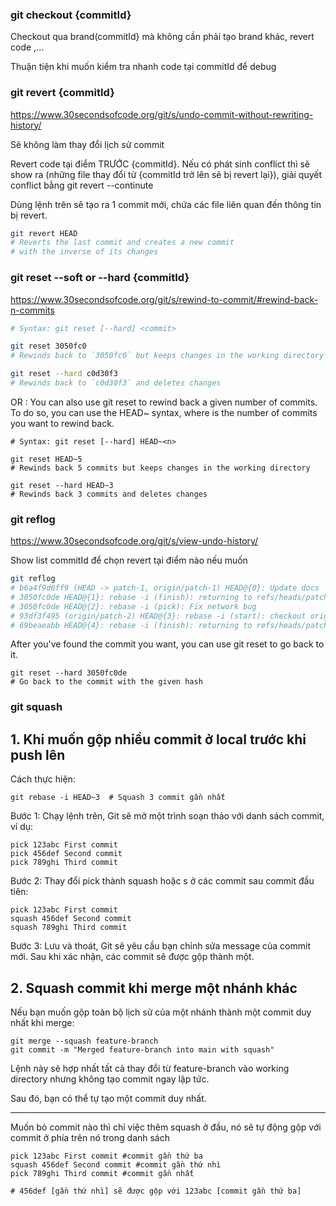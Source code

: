 ### git checkout {commitId}

Checkout qua brand(commitId} mà không cần phải tạo brand khác, revert code ,...

Thuận tiện khi muốn kiểm tra nhanh code tại commitId để debug

### git revert {commitId}

https://www.30secondsofcode.org/git/s/undo-commit-without-rewriting-history/

Sẽ không làm thay đổi lịch sử commit

Revert code tại điểm TRƯỚC {commitId}. Nếu có phát sinh conflict thì sẽ show ra (những file thay đổi từ {commitId trở lên sẽ bị revert lại}), giải quyết conflict bằng git revert --continute

Dùng lệnh trên sẽ tạo ra 1 commit mới, chứa các file liên quan đến thông tin bị revert.

```bash
git revert HEAD
# Reverts the last commit and creates a new commit
# with the inverse of its changes
```

### git reset --soft or --hard {commitId}

https://www.30secondsofcode.org/git/s/rewind-to-commit/#rewind-back-n-commits

```bash
# Syntax: git reset [--hard] <commit>

git reset 3050fc0
# Rewinds back to `3050fc0` but keeps changes in the working directory

git reset --hard c0d30f3
# Rewinds back to `c0d30f3` and deletes changes
```

OR : You can also use git reset to rewind back a given number of commits. To do so, you can use the HEAD~<n> syntax, where <n> is the number of commits you want to rewind back.

```base
# Syntax: git reset [--hard] HEAD~<n>

git reset HEAD~5
# Rewinds back 5 commits but keeps changes in the working directory

git reset --hard HEAD~3
# Rewinds back 3 commits and deletes changes
```

### git reflog

https://www.30secondsofcode.org/git/s/view-undo-history/

Show list commitId để chọn revert tại điểm nào nếu muốn

```bash
git reflog
# b6a4f9d6ff9 (HEAD -> patch-1, origin/patch-1) HEAD@{0}: Update docs
# 3050fc0de HEAD@{1}: rebase -i (finish): returning to refs/heads/patch-1
# 3050fc0de HEAD@{2}: rebase -i (pick): Fix network bug
# 93df3f495 (origin/patch-2) HEAD@{3}: rebase -i (start): checkout origin/master
# 69beaeabb HEAD@{4}: rebase -i (finish): returning to refs/heads/patch-1
```

After you've found the commit you want, you can use git reset to go back to it.

```base
git reset --hard 3050fc0de
# Go back to the commit with the given hash
```

### git squash

## 1. Khi muốn gộp nhiều commit ở local trước khi push lên

Cách thực hiện:

```base
git rebase -i HEAD~3  # Squash 3 commit gần nhất
```

Bước 1: Chạy lệnh trên, Git sẽ mở một trình soạn thảo với danh sách commit, ví dụ:

```base
pick 123abc First commit
pick 456def Second commit
pick 789ghi Third commit
```

Bước 2: Thay đổi pick thành squash hoặc s ở các commit sau commit đầu tiên:

```base
pick 123abc First commit
squash 456def Second commit
squash 789ghi Third commit
```

Bước 3: Lưu và thoát, Git sẽ yêu cầu bạn chỉnh sửa message của commit mới. Sau khi xác nhận, các commit sẽ được gộp thành một.

## 2. Squash commit khi merge một nhánh khác

Nếu bạn muốn gộp toàn bộ lịch sử của một nhánh thành một commit duy nhất khi merge:

```base
git merge --squash feature-branch
git commit -m "Merged feature-branch into main with squash"
```
Lệnh này sẽ hợp nhất tất cả thay đổi từ feature-branch vào working directory nhưng không tạo commit ngay lập tức.

Sau đó, bạn có thể tự tạo một commit duy nhất.

---------
Muốn bỏ commit nào thì chỉ việc thêm squash ở đầu, nó sẽ tự động gộp với commit ở phía trên nó trong danh sách

```base
pick 123abc First commit #commit gần thứ ba
squash 456def Second commit #commit gần thứ nhì
pick 789ghi Third commit #commit gần nhất

# 456def [gần thứ nhì] sẽ được gộp với 123abc [commit gần thứ ba]
```
